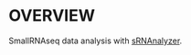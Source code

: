 # OVERVIEW

SmallRNAseq data analysis with [sRNAnalyzer](http://srnanalyzer.systemsbiology.net/).


